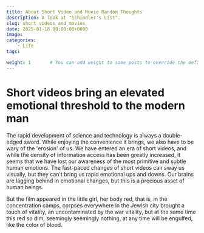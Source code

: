 ```yaml
---
title: About Short Video and Movie Random Thoughts
description: A look at "Schindler's List".
slug: short videos and movies
date: 2025-01-18 00:00:00+0000
image: 
categories:
    - Life
tags:

weight: 1       # You can add weight to some posts to override the default sorting (date descending)
---
```


# Short videos bring an elevated emotional threshold to the modern man

The rapid development of science and technology is always a double-edged sword. While enjoying the convenience it brings, we also have to be wary of the 'erosion' of us. We have entered an era of short videos, and while the density of information access has been greatly increased, it seems that we have lost our awareness of the most primitive and subtle human emotions. The fast-paced changes of short videos can sway us visually, but they can't bring us rapid emotional ups and downs. Our brains are lagging behind in emotional changes, but this is a precious asset of human beings.

But the film appeared in the little girl, her body red, that is, in the concentration camps, corpses everywhere in the Jewish city brought a touch of vitality, an uncontaminated by the war vitality, but at the same time this red so dim, seemingly seemingly nothing, at any time will be engulfed, like the color of blood.
